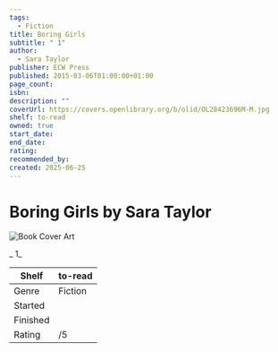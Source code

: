 ```yaml
---
tags:
  - Fiction
title: Boring Girls
subtitle: " 1"
author:
  - Sara Taylor
publisher: ECW Press
published: 2015-03-06T01:00:00+01:00
page_count:
isbn:
description: ""
coverUrl: https://covers.openlibrary.org/b/olid/OL28423696M-M.jpg
shelf: to-read
owned: true
start_date:
end_date:
rating:
recommended_by:
created: 2025-06-25
---
```


# Boring Girls by Sara Taylor

![Book Cover Art](https://covers.openlibrary.org/b/olid/OL28423696M-M.jpg)

_ 1_

| Shelf | to-read |
| --- | --- |
| Genre | Fiction |
| Started |  |
| Finished |  |
| Rating | /5 |

